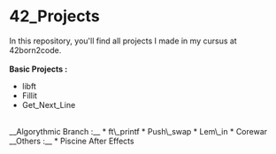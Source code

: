 # 42_Projects
In this repository, you'll find all projects I made in my cursus at
42born2code.<br />
<br />
__Basic Projects :__
* libft
* Fillit
* Get\_Next\_Line
<br />
__Algorythmic Branch :__
* ft\_printf
* Push\_swap
* Lem\_in
* Corewar
<br />
__Others :__
* Piscine After Effects
